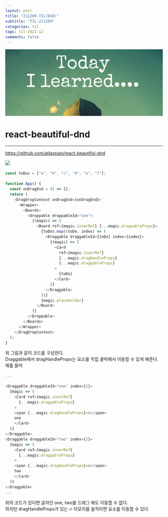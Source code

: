 ```yaml
---
layout: post
title: "211209-TIL(DnD)"
subtitle: "TIL-211209"
categories: til
tags: til-2021-12
comments: false
---
```


![1-1](/assets/img/TIL.jpeg)

# react-beautiful-dnd

---

<https://github.com/atlassian/react-beautiful-dnd>

<img src="https://user-images.githubusercontent.com/2182637/53607406-c8f3a780-3c12-11e9-979c-7f3b5bd1bfbd.gif">

```js
const toDos = ["a", "b", "c", "d", "e", "f"];

function App() {
  const onDragEnd = () => {};
  return (
    <DragDropContext onDragEnd={onDragEnd}>
      <Wrapper>
        <Boards>
          <Droppable droppableId="one">
            {(magic) => (
              <Board ref={magic.innerRef} {...magic.droppableProps}>
                {toDos.map((toDo, index) => (
                  <Draggable draggableId={toDo} index={index}>
                    {(magic) => (
                      <Card
                        ref={magic.innerRef}
                        {...magic.dragHandleProps}
                        {...magic.draggableProps}
                      >
                        {toDo}
                      </Card>
                    )}
                  </Draggable>
                ))}
                {magic.placeholder}
              </Board>
            )}
          </Droppable>
        </Boards>
      </Wrapper>
    </DragDropContext>
  );
}
```

위 그림과 같이 코드를 구성한다.  
Draggable에서 dragHandleProps는 요소를 직접 클릭해서 이동할 수 있게 해준다.  
예를 들어

```js
...

<Draggable draggableId="one" index={1}>
  {magic => (
    <Card ref={magic.innerRef}
      {...magic.draggableProps}
    >
    <span {...magic.dragHandleProps}>🔥</span>
    one
    </Card>
  )}
</Draggable>
<Draggable draggableId="two" index={2}>
  {magic => (
    <Card ref={magic.innerRef}
      {...magic.draggableProps}
    >
    <span {...magic.dragHandleProps}>🔥</span>
    two
    </Card>
  )}
</Draggable>
...
```

위의 코드가 있다면 글자인 one, two를 드래그 해도 이동할 수 없다.  
하지만 dragHandleProps가 있는 🔥 이모지를 움직이면 요소를 이동할 수 있다.
